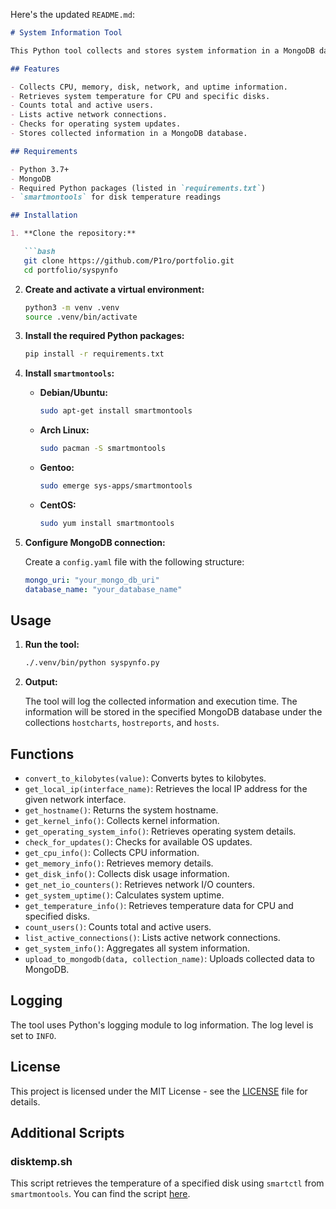 Here's the updated `README.md`:

```markdown
# System Information Tool

This Python tool collects and stores system information in a MongoDB database. The information includes CPU, memory, disk, network, system uptime, temperature, and user details. It also checks for available updates.

## Features

- Collects CPU, memory, disk, network, and uptime information.
- Retrieves system temperature for CPU and specific disks.
- Counts total and active users.
- Lists active network connections.
- Checks for operating system updates.
- Stores collected information in a MongoDB database.

## Requirements

- Python 3.7+
- MongoDB
- Required Python packages (listed in `requirements.txt`)
- `smartmontools` for disk temperature readings

## Installation

1. **Clone the repository:**

   ```bash
   git clone https://github.com/P1ro/portfolio.git
   cd portfolio/syspynfo
   ```

2. **Create and activate a virtual environment:**

   ```bash
   python3 -m venv .venv
   source .venv/bin/activate
   ```

3. **Install the required Python packages:**

   ```bash
   pip install -r requirements.txt
   ```

4. **Install `smartmontools`:**

   - **Debian/Ubuntu:**

     ```bash
     sudo apt-get install smartmontools
     ```

   - **Arch Linux:**

     ```bash
     sudo pacman -S smartmontools
     ```

   - **Gentoo:**

     ```bash
     sudo emerge sys-apps/smartmontools
     ```

   - **CentOS:**

     ```bash
     sudo yum install smartmontools
     ```

5. **Configure MongoDB connection:**

   Create a `config.yaml` file with the following structure:

   ```yaml
   mongo_uri: "your_mongo_db_uri"
   database_name: "your_database_name"
   ```

## Usage

1. **Run the tool:**

   ```bash
   ./.venv/bin/python syspynfo.py
   ```

2. **Output:**

   The tool will log the collected information and execution time. The information will be stored in the specified MongoDB database under the collections `hostcharts`, `hostreports`, and `hosts`.

## Functions

- `convert_to_kilobytes(value)`: Converts bytes to kilobytes.
- `get_local_ip(interface_name)`: Retrieves the local IP address for the given network interface.
- `get_hostname()`: Returns the system hostname.
- `get_kernel_info()`: Collects kernel information.
- `get_operating_system_info()`: Retrieves operating system details.
- `check_for_updates()`: Checks for available OS updates.
- `get_cpu_info()`: Collects CPU information.
- `get_memory_info()`: Retrieves memory details.
- `get_disk_info()`: Collects disk usage information.
- `get_net_io_counters()`: Retrieves network I/O counters.
- `get_system_uptime()`: Calculates system uptime.
- `get_temperature_info()`: Retrieves temperature data for CPU and specified disks.
- `count_users()`: Counts total and active users.
- `list_active_connections()`: Lists active network connections.
- `get_system_info()`: Aggregates all system information.
- `upload_to_mongodb(data, collection_name)`: Uploads collected data to MongoDB.

## Logging

The tool uses Python's logging module to log information. The log level is set to `INFO`.

## License

This project is licensed under the MIT License - see the [LICENSE](LICENSE) file for details.

## Additional Scripts

### disktemp.sh

This script retrieves the temperature of a specified disk using `smartctl` from `smartmontools`. You can find the script [here](https://github.com/P1ro/portfolio/blob/main/syspynfo/disktemp.sh).
```

